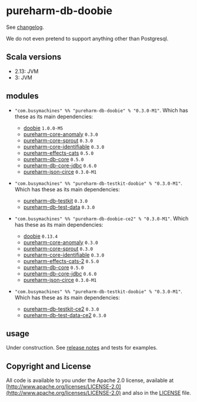 # pureharm-db-doobie

See [changelog](./CHANGELOG.md).

We do not even pretend to support anything other than Postgresql.

## Scala versions
- 2.13: JVM
- 3: JVM

## modules
- `"com.busymachines" %% "pureharm-db-doobie" % "0.3.0-M1"`. Which has these as its main dependencies:
  - [doobie](https://github.com/tpolecat/doobie/releases) `1.0.0-M5`
  - [pureharm-core-anomaly](https://github.com/busymachines/pureharm-core/releases) `0.3.0`
  - [pureharm-core-sprout](https://github.com/busymachines/pureharm-core/releases) `0.3.0`
  - [pureharm-core-identifiable](https://github.com/busymachines/pureharm-core/releases) `0.3.0`
  - [pureharm-effects-cats](https://github.com/busymachines/pureharm-effects-cats/releases) `0.5.0`
  - [pureharm-db-core](https://github.com/busymachines/pureharm-db-core/releases) `0.5.0`
  - [pureharm-db-core-jdbc](https://github.com/busymachines/pureharm-db-core-jdbc/releases) `0.6.0`
  - [pureharm-json-circe](https://github.com/busymachines/pureharm-json-circe/releases) `0.3.0-M1`
- `"com.busymachines" %% "pureharm-db-testkit-doobie" % "0.3.0-M1"`. Which has these as its main dependencies:
  - [pureharm-db-testkit](https://github.com/busymachines/pureharm-db-testkit/releases) `0.3.0`
  - [pureharm-db-test-data](https://github.com/busymachines/pureharm-db-testkit/releases) `0.3.0`

- `"com.busymachines" %% "pureharm-db-doobie-ce2" % "0.3.0-M1"`. Which has these as its main dependencies:
  - [doobie](https://github.com/tpolecat/doobie/releases) `0.13.4`
  - [pureharm-core-anomaly](https://github.com/busymachines/pureharm-core/releases) `0.3.0`
  - [pureharm-core-sprout](https://github.com/busymachines/pureharm-core/releases) `0.3.0`
  - [pureharm-core-identifiable](https://github.com/busymachines/pureharm-core/releases) `0.3.0`
  - [pureharm-effects-cats-2](https://github.com/busymachines/pureharm-effects-cats/releases) `0.5.0`
  - [pureharm-db-core](https://github.com/busymachines/pureharm-db-core/releases) `0.5.0`
  - [pureharm-db-core-jdbc](https://github.com/busymachines/pureharm-db-core-jdbc/releases) `0.6.0`
  - [pureharm-json-circe](https://github.com/busymachines/pureharm-json-circe/releases) `0.3.0-M1`
- `"com.busymachines" %% "pureharm-db-testkit-doobie" % "0.3.0-M1"`. Which has these as its main dependencies:
  - [pureharm-db-testkit-ce2](https://github.com/busymachines/pureharm-db-testkit/releases) `0.3.0`
  - [pureharm-db-test-data-ce2](https://github.com/busymachines/pureharm-db-testkit/releases) `0.3.0`

## usage

Under construction. See [release notes](https://github.com/busymachines/pureharm-db-doobie/releases) and tests for examples.

## Copyright and License

All code is available to you under the Apache 2.0 license, available
at [http://www.apache.org/licenses/LICENSE-2.0](http://www.apache.org/licenses/LICENSE-2.0) and also in
the [LICENSE](./LICENSE) file.
